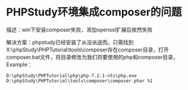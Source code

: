 # PHPStudy环境集成composer的问题

描述：win下安装composer失败，添加openssl扩展后依然失败

解决方案：phpstudy已经安装了从没派送而。只需找到X:\phpStudy\PHPTutorial\tools\composer存在composer目录，打开composer.bat文件，将目录修改为我们将要使用的php和composer目录，Example：

`
D:\phpStudy\PHPTutorial\php\php-7.2.1-nts\php.exe     D:\phpStudy\PHPTutorial\tools\composer\composer.phar %1
`
